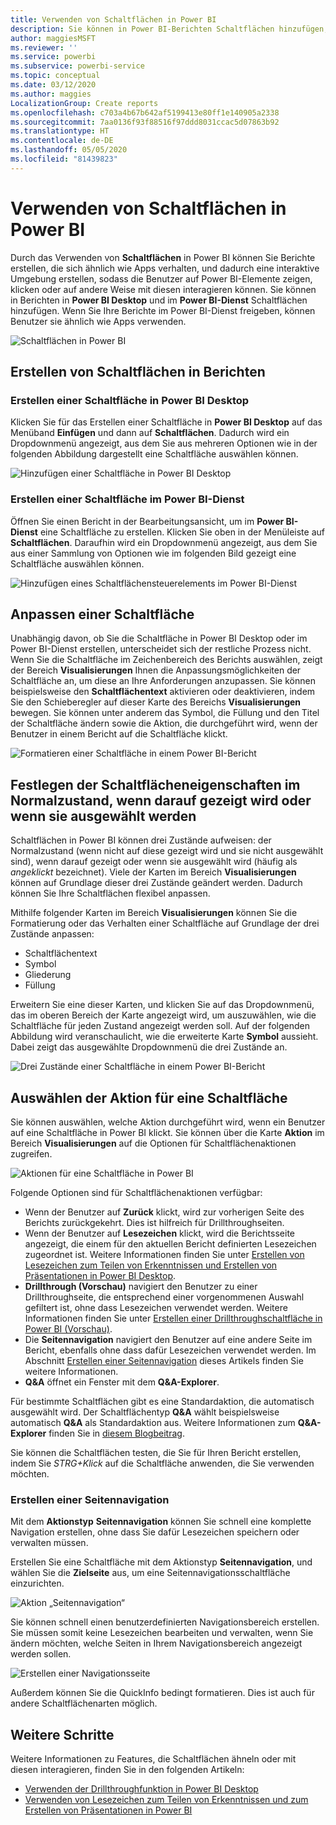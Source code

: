 ```yaml
---
title: Verwenden von Schaltflächen in Power BI
description: Sie können in Power BI-Berichten Schaltflächen hinzufügen, sodass das Verhalten Ihrer Berichte Apps ähnelt und sie von Benutzern noch einfacher verwendet werden können.
author: maggiesMSFT
ms.reviewer: ''
ms.service: powerbi
ms.subservice: powerbi-service
ms.topic: conceptual
ms.date: 03/12/2020
ms.author: maggies
LocalizationGroup: Create reports
ms.openlocfilehash: c703a4b67b642af5199413e80ff1e140905a2338
ms.sourcegitcommit: 7aa0136f93f88516f97ddd8031ccac5d07863b92
ms.translationtype: HT
ms.contentlocale: de-DE
ms.lasthandoff: 05/05/2020
ms.locfileid: "81439823"
---
```

# <a name="use-buttons-in-power-bi"></a>Verwenden von Schaltflächen in Power BI
Durch das Verwenden von **Schaltflächen** in Power BI können Sie Berichte erstellen, die sich ähnlich wie Apps verhalten, und dadurch eine interaktive Umgebung erstellen, sodass die Benutzer auf Power BI-Elemente zeigen, klicken oder auf andere Weise mit diesen interagieren können. Sie können in Berichten in **Power BI Desktop** und im **Power BI-Dienst** Schaltflächen hinzufügen. Wenn Sie Ihre Berichte im Power BI-Dienst freigeben, können Benutzer sie ähnlich wie Apps verwenden.

![Schaltflächen in Power BI](media/desktop-buttons/power-bi-buttons.png)

## <a name="create-buttons-in-reports"></a>Erstellen von Schaltflächen in Berichten

### <a name="create-a-button-in-power-bi-desktop"></a>Erstellen einer Schaltfläche in Power BI Desktop

Klicken Sie für das Erstellen einer Schaltfläche in **Power BI Desktop** auf das Menüband **Einfügen** und dann auf **Schaltflächen**. Dadurch wird ein Dropdownmenü angezeigt, aus dem Sie aus mehreren Optionen wie in der folgenden Abbildung dargestellt eine Schaltfläche auswählen können. 

![Hinzufügen einer Schaltfläche in Power BI Desktop](media/desktop-buttons/power-bi-button-dropdown.png)

### <a name="create-a-button-in-the-power-bi-service"></a>Erstellen einer Schaltfläche im Power BI-Dienst

Öffnen Sie einen Bericht in der Bearbeitungsansicht, um im **Power BI-Dienst** eine Schaltfläche zu erstellen. Klicken Sie oben in der Menüleiste auf **Schaltflächen**. Daraufhin wird ein Dropdownmenü angezeigt, aus dem Sie aus einer Sammlung von Optionen wie im folgenden Bild gezeigt eine Schaltfläche auswählen können. 

![Hinzufügen eines Schaltflächensteuerelements im Power BI-Dienst](media/desktop-buttons/power-bi-button-service-dropdown.png)

## <a name="customize-a-button"></a>Anpassen einer Schaltfläche

Unabhängig davon, ob Sie die Schaltfläche in Power BI Desktop oder im Power BI-Dienst erstellen, unterscheidet sich der restliche Prozess nicht. Wenn Sie die Schaltfläche im Zeichenbereich des Berichts auswählen, zeigt der Bereich **Visualisierungen** Ihnen die Anpassungsmöglichkeiten der Schaltfläche an, um diese an Ihre Anforderungen anzupassen. Sie können beispielsweise den **Schaltflächentext** aktivieren oder deaktivieren, indem Sie den Schieberegler auf dieser Karte des Bereichs **Visualisierungen** bewegen. Sie können unter anderem das Symbol, die Füllung und den Titel der Schaltfläche ändern sowie die Aktion, die durchgeführt wird, wenn der Benutzer in einem Bericht auf die Schaltfläche klickt.

![Formatieren einer Schaltfläche in einem Power BI-Bericht](media/desktop-buttons/power-bi-button-properties.png)

## <a name="set-button-properties-when-idle-hovered-over-or-selected"></a>Festlegen der Schaltflächeneigenschaften im Normalzustand, wenn darauf gezeigt wird oder wenn sie ausgewählt werden

Schaltflächen in Power BI können drei Zustände aufweisen: der Normalzustand (wenn nicht auf diese gezeigt wird und sie nicht ausgewählt sind), wenn darauf gezeigt oder wenn sie ausgewählt wird (häufig als *angeklickt* bezeichnet). Viele der Karten im Bereich **Visualisierungen** können auf Grundlage dieser drei Zustände geändert werden. Dadurch können Sie Ihre Schaltflächen flexibel anpassen.

Mithilfe folgender Karten im Bereich **Visualisierungen** können Sie die Formatierung oder das Verhalten einer Schaltfläche auf Grundlage der drei Zustände anpassen:

* Schaltflächentext
* Symbol
* Gliederung
* Füllung

Erweitern Sie eine dieser Karten, und klicken Sie auf das Dropdownmenü, das im oberen Bereich der Karte angezeigt wird, um auszuwählen, wie die Schaltfläche für jeden Zustand angezeigt werden soll. Auf der folgenden Abbildung wird veranschaulicht, wie die erweiterte Karte **Symbol** aussieht. Dabei zeigt das ausgewählte Dropdownmenü die drei Zustände an.

![Drei Zustände einer Schaltfläche in einem Power BI-Bericht](media/desktop-buttons/power-bi-button-format.png)


## <a name="select-the-action-for-a-button"></a>Auswählen der Aktion für eine Schaltfläche

Sie können auswählen, welche Aktion durchgeführt wird, wenn ein Benutzer auf eine Schaltfläche in Power BI klickt. Sie können über die Karte **Aktion** im Bereich **Visualisierungen** auf die Optionen für Schaltflächenaktionen zugreifen.

![Aktionen für eine Schaltfläche in Power BI](media/desktop-buttons/power-bi-button-action.png)

Folgende Optionen sind für Schaltflächenaktionen verfügbar:

- Wenn der Benutzer auf **Zurück** klickt, wird zur vorherigen Seite des Berichts zurückgekehrt. Dies ist hilfreich für Drillthroughseiten.
- Wenn der Benutzer auf **Lesezeichen** klickt, wird die Berichtsseite angezeigt, die einem für den aktuellen Bericht definierten Lesezeichen zugeordnet ist. Weitere Informationen finden Sie unter [Erstellen von Lesezeichen zum Teilen von Erkenntnissen und Erstellen von Präsentationen in Power BI Desktop](desktop-bookmarks.md). 
- **Drillthrough (Vorschau)** navigiert den Benutzer zu einer Drillthroughseite, die entsprechend einer vorgenommenen Auswahl gefiltert ist, ohne dass Lesezeichen verwendet werden. Weitere Informationen finden Sie unter [Erstellen einer Drillthroughschaltfläche in Power BI (Vorschau)](desktop-drill-through-buttons.md).
- Die **Seitennavigation** navigiert den Benutzer auf eine andere Seite im Bericht, ebenfalls ohne dass dafür Lesezeichen verwendet werden. Im Abschnitt [Erstellen einer Seitennavigation](#create-page-navigation) dieses Artikels finden Sie weitere Informationen.
- **Q&A** öffnet ein Fenster mit dem **Q&A-Explorer**. 

Für bestimmte Schaltflächen gibt es eine Standardaktion, die automatisch ausgewählt wird. Der Schaltflächentyp **Q&A** wählt beispielsweise automatisch **Q&A** als Standardaktion aus. Weitere Informationen zum **Q&A-Explorer** finden Sie in [diesem Blogbeitrag](https://powerbi.microsoft.com/blog/power-bi-desktop-april-2018-feature-summary/#Q&AExplorer).

Sie können die Schaltflächen testen, die Sie für Ihren Bericht erstellen, indem Sie *STRG+Klick* auf die Schaltfläche anwenden, die Sie verwenden möchten. 

### <a name="create-page-navigation"></a>Erstellen einer Seitennavigation

Mit dem **Aktionstyp** **Seitennavigation** können Sie schnell eine komplette Navigation erstellen, ohne dass Sie dafür Lesezeichen speichern oder verwalten müssen.

Erstellen Sie eine Schaltfläche mit dem Aktionstyp **Seitennavigation**, und wählen Sie die **Zielseite** aus, um eine Seitennavigationsschaltfläche einzurichten.

![Aktion „Seitennavigation“](media/desktop-buttons/power-bi-page-navigation.png)

Sie können schnell einen benutzerdefinierten Navigationsbereich erstellen. Sie müssen somit keine Lesezeichen bearbeiten und verwalten, wenn Sie ändern möchten, welche Seiten in Ihrem Navigationsbereich angezeigt werden sollen.

![Erstellen einer Navigationsseite](media/desktop-buttons/power-bi-build-navigation-pane.png)

Außerdem können Sie die QuickInfo bedingt formatieren. Dies ist auch für andere Schaltflächenarten möglich.

## <a name="next-steps"></a>Weitere Schritte
Weitere Informationen zu Features, die Schaltflächen ähneln oder mit diesen interagieren, finden Sie in den folgenden Artikeln:

* [Verwenden der Drillthroughfunktion in Power BI Desktop](desktop-drillthrough.md)
* [Verwenden von Lesezeichen zum Teilen von Erkenntnissen und zum Erstellen von Präsentationen in Power BI](desktop-bookmarks.md)

